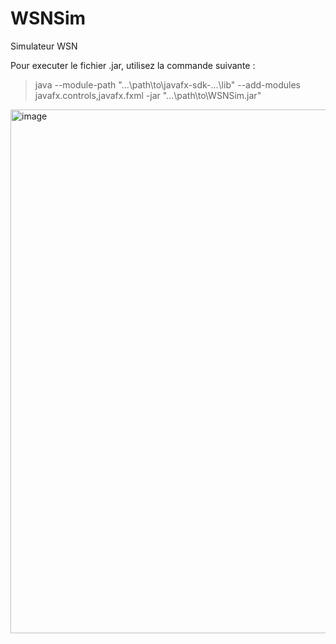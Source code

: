 # WSNSim
Simulateur WSN

Pour executer le fichier .jar, utilisez la commande suivante :
> java --module-path "...\path\to\javafx-sdk-...\lib" --add-modules javafx.controls,javafx.fxml -jar "...\path\to\WSNSim.jar"

<img width="838" alt="image" src="https://github.com/Ziyad-Mabrouk/WSNSim/assets/125457402/b4ddfcf2-4a22-496d-9066-64aa5f9f1170">
